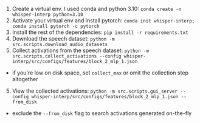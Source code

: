 1. Create a virtual env. I used conda and python 3.10: `conda create -n whisper-interp python=3.10`
2. Activate your virtual env and install pytorch: `conda init whisper-interp; conda install pytorch -c pytorch`
2. Install the rest of the dependencies: `pip install -r requirements.txt`
3. Download the speech dataset: `python -m src.scripts.download_audio_datasets`
4. Collect activations from the speech dataset: `python -m src.scripts.collect_activations --config whisper-interp/src/configs/features/block_2_mlp_1.json`
- if you're low on disk space, set `collect_max` or omit the collection step altogether
5. View the collected activations: `python -m src.scripts.gui_server --config whisper-interp/src/configs/features/block_2_mlp_1.json --from_disk`
- exclude the `--from_disk` flag to search activations generated on-the-fly